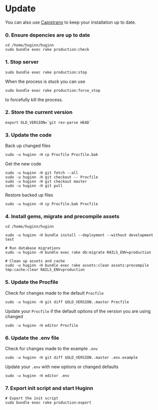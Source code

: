 # Update

You can also use [Capistrano](./capistrano.md) to keep your installation up to date.

### 0. Ensure depencies are up to date

```
cd /home/huginn/huginn
sudo bundle exec rake production:check
```

### 1. Stop server

```
sudo bundle exec rake production:stop
```

When the process is stuck you can use 

```
sudo bundle exec rake production:force_stop
```
to forcefully kill the process.

### 2. Store the current version

```
export OLD_VERSION=`git rev-parse HEAD`
```

### 3. Update the code

Back up changed files

```
sudo -u huginn -H cp Procfile Procfile.bak
```

Get the new code
```
sudo -u huginn -H git fetch --all
sudo -u huginn -H git checkout -- Procfile
sudo -u huginn -H git checkout master
sudo -u huginn -H git pull
```

Restore backed up files

```
sudo -u huginn -H cp Procfile.bak Procfile
```

### 4. Install gems, migrate and precompile assets

```
cd /home/huginn/huginn

sudo -u huginn -H bundle install --deployment --without development test

# Run database migrations
sudo -u huginn -H bundle exec rake db:migrate RAILS_ENV=production

# Clean up assets and cache
sudo -u huginn -H bundle exec rake assets:clean assets:precompile tmp:cache:clear RAILS_ENV=production

```

### 5. Update the Procfile

Check for changes made to the default `Procfile`
```
sudo -u huginn -H git diff $OLD_VERSION..master Procfile
```

Update your `Procfile` if the default options of the version you are using changed
```
sudo -u huginn -H editor Procfile
```

### 6. Update the .env file

Check for changes made to the example `.env`
```
sudo -u huginn -H git diff $OLD_VERSION..master .env.example
```

Update your `.env` with new options or changed defaults
```
sudo -u huginn -H editor .env
```


### 7. Export init script and start Huginn

```
# Export the init script
sudo bundle exec rake production:export
```

